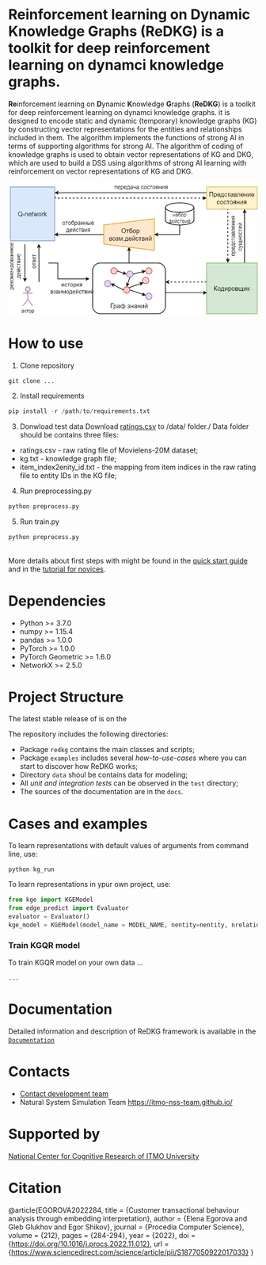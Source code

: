 **Re**inforcement learning on **D**ynamic **K**nowledge **G**raphs (**ReDKG**) is a toolkit for deep reinforcement learning on dynamci knowledge graphs.
==========
**Re**inforcement learning on **D**ynamic **K**nowledge **G**raphs (**ReDKG**) is a toolkit for deep reinforcement learning on dynamci knowledge graphs. it is designed to encode static and dynamic (temporary) knowledge graphs (KG) by constructing vector representations for the entities and relationships included in them.  The algorithm implements the functions of strong AI in terms of supporting algorithms for strong AI. The algorithm of coding of knowledge graphs is used to obtain vector representations of KG and DKG, which are used to build a DSS using algorithms of strong AI learning with reinforcement on vector representations of KG and DKG.

![plot](/docs/img/lib_schema.png)

How to use
==========
 1. Clone repository
```
git clone ...
```
2. Install requirements
```python
pip install -r /path/to/requirements.txt
```
3. Donwload test data
Download [ratings.csv](https://grouplens.org/datasets/movielens/20m/) to /data/ folder./
Data folder should be contains three files: 
 - ratings.csv - raw rating file of Movielens-20M dataset;
 -   kg.txt - knowledge graph file;
 -  item_index2enity_id.txt - the mapping from item indices in the raw rating file to entity IDs in the KG file;
4. Run preprocessing.py
```python
python preprocess.py
```
5. Run train.py
```python train.py
python preprocess.py
```
\
More details about first steps with  might be found in the [quick start guide](qwe.asd) and in the [tutorial for novices](qwe.asd).



 Dependencies
=========
 - Python >= 3.7.0 
 - numpy >= 1.15.4
 - pandas >= 1.0.0
 - PyTorch >= 1.0.0
 - PyTorch Geometric >= 1.6.0
 - NetworkX >= 2.5.0

Project Structure
=================

The latest stable release of  is on the

The repository includes the following directories:
* Package `redkg` contains the main classes and scripts;
* Package `examples` includes several *how-to-use-cases* where you can start to discover how ReDKG works;
* Directory `data` shoul be contains data for modeling;
* All *unit and integration tests* can be observed in the `test` directory;
* The sources of the documentation are in the `docs`.


Cases and examples
==================
To learn representations with default values of arguments from command line, use:
```
python kg_run
```

To learn representations in ypur own project, use:

```python
from kge import KGEModel
from edge_predict import Evaluator
evaluator = Evaluator()
kge_model = KGEModel(model_name = MODEL_NAME, nentity=nentity, nrelation=nrelation, embedding_size=EMBEDDING_SIZE, gamma=GAMMA, evaluator=evaluator)
```

### Train KGQR model
To train KGQR model on your own data ...
```
...
```

Documentation
=============
Detailed information and description of ReDKG framework is available in the [`Documentation`](link)

Contacts
========
- [Contact development team](mailto:egorshikov@itmo.ru)
- Natural System Simulation Team <https://itmo-nss-team.github.io/>

Supported by
============

[National Center for Cognitive Research of ITMO University](https://actcognitive.org/) 

Citation
========
@article{EGOROVA2022284,
title = {Customer transactional behaviour analysis through embedding interpretation},
author = {Elena Egorova and Gleb Glukhov and Egor Shikov},
journal = {Procedia Computer Science},
volume = {212},
pages = {284-294},
year = {2022},
doi = {https://doi.org/10.1016/j.procs.2022.11.012},
url = {https://www.sciencedirect.com/science/article/pii/S1877050922017033}
}

<!---
.. |docs| image:: https://readthedocs.org/projects/gefest/badge/?version=latest
   :target: https://gefest.readthedocs.io/en/latest/?badge=latest
   :alt: Documentation Status

.. |license| image:: https://img.shields.io/github/license/ITMO-NSS-team/GEFEST
   :alt: Supported Python Versions
   :target: ./LICENSE.md

.. |tg| image:: https://img.shields.io/badge/Telegram-Group-blue.svg
   :target: https://t.me/gefest_helpdesk
   :alt: Telegram Chat
--->
